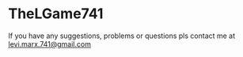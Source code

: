 # TheLGame741
If you have any suggestions, problems or questions pls contact me at levi.marx.741@gmail.com
